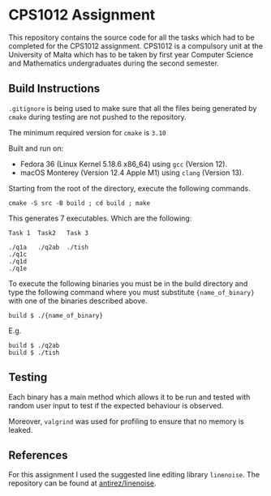 # CPS1012 Assignment

This repository contains the source code for all the tasks which
had to be completed for the CPS1012 assignment. CPS1012 is a
compulsory unit at the University of Malta which has to be
taken by first year Computer Science and Mathematics undergraduates
during the second semester.


## Build Instructions

`.gitignore` is being used to make sure that all the files being
generated by `cmake` during testing are not pushed to the
repository.

The minimum required version for `cmake` is `3.10`

Built and run on:

- Fedora 36 (Linux Kernel 5.18.6 x86\_64) using `gcc` (Version 12).
- macOS Monterey (Version 12.4 Apple M1) using `clang` (Version 13).

Starting from the root of the directory, execute the following commands.

```
cmake -S src -B build ; cd build ; make
```

This generates 7 executables. Which are the following:

```
Task 1  Task2   Task 3

./q1a   ./q2ab  ./tish
./q1c
./q1d
./q1e
```

To execute the following binaries you must be in the build
directory and type the following command where you must
substitute `{name_of_binary}` with one of the binaries described
above.

```
build $ ./{name_of_binary}
```

E.g.

```
build $ ./q2ab
build $ ./tish
```

## Testing

Each binary has a main method which allows it to be run and
tested with random user input to test if the expected behaviour
is observed.

Moreover, `valgrind` was used for profiling to ensure that no
memory is leaked.

## References

For this assignment I used the suggested line editing library
`linenoise`. The repository can be found at
[antirez/linenoise](https://github.com/antirez/linenoise).

